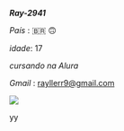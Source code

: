 


**_Ray-2941_** 


_País_ : 🇧🇷 🙃

_idade_: 17

_cursando na Alura_

_Gmail_ : rayllerr9@gmail.com


![](![image](https://github.com/Ray-2941/Ray-2941/assets/173472338/2f527621-d661-41be-88f4-5f3433ed50f4)
 )




yy
